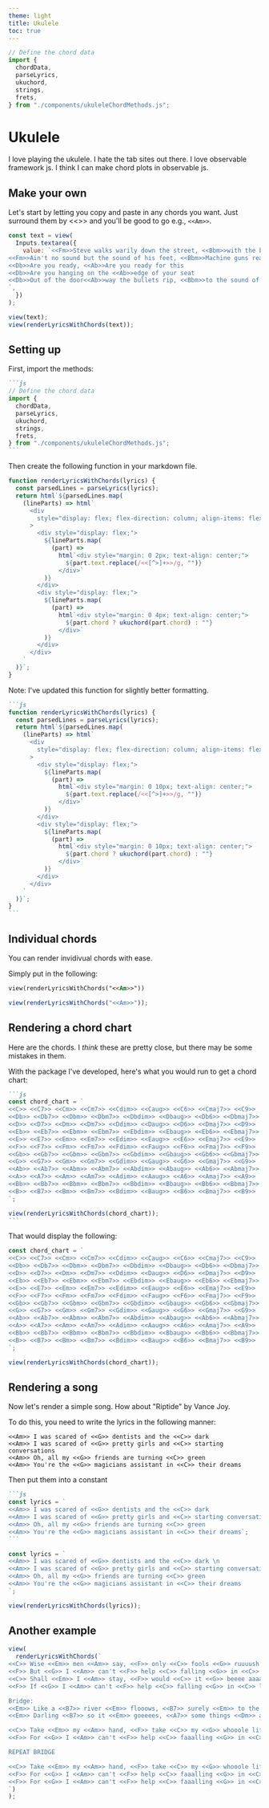 ```yaml
---
theme: light
title: Ukulele
toc: true
---
```


```js
// Define the chord data
import {
  chordData,
  parseLyrics,
  ukuchord,
  strings,
  frets,
} from "./components/ukuleleChordMethods.js";
```

# Ukulele

I love playing the ukulele. I hate the tab sites out there. I love observable framework js. I think I can make chord plots in observable js.

## Make your own

Let's start by letting you copy and paste in any chords you want. Just surround them by <<>> and you'll be good to go e.g., `<<Am>>`.

```js
const text = view(
  Inputs.textarea({
    value: `<<Fm>>Steve walks warily down the street, <<Bbm>>with the brim pulled way down low
<<Fm>>Ain't no sound but the sound of his feet, <<Bbm>>Machine guns ready to go
<<Db>>Are you ready, <<Ab>>Are you ready for this
<<Db>>Are you hanging on the <<Ab>>edge of your seat
<<Db>>Out of the door<<Ab>>way the bullets rip, <<Bbm>>to the sound of the <<C>>beat
`,
  })
);
```

```js
view(text);
view(renderLyricsWithChords(text));
```

## Setting up

First, import the methods:

````md
```js
// Define the chord data
import {
  chordData,
  parseLyrics,
  ukuchord,
  strings,
  frets,
} from "./components/ukuleleChordMethods.js";
```
````

Then create the following function in your markdown file.

```js
function renderLyricsWithChords(lyrics) {
  const parsedLines = parseLyrics(lyrics);
  return html`${parsedLines.map(
    (lineParts) => html`
      <div
        style="display: flex; flex-direction: column; align-items: flex-start;"
      >
        <div style="display: flex;">
          ${lineParts.map(
            (part) =>
              html`<div style="margin: 0 2px; text-align: center;">
                ${part.text.replace(/<<[^>]+>>/g, "")}
              </div>`
          )}
        </div>
        <div style="display: flex;">
          ${lineParts.map(
            (part) =>
              html`<div style="margin: 0 4px; text-align: center;">
                ${part.chord ? ukuchord(part.chord) : ""}
              </div>`
          )}
        </div>
      </div>
    `
  )}`;
}
```

Note: I've updated this function for slightly better formatting.

````md
```js
function renderLyricsWithChords(lyrics) {
  const parsedLines = parseLyrics(lyrics);
  return html`${parsedLines.map(
    (lineParts) => html`
      <div
        style="display: flex; flex-direction: column; align-items: flex-start;"
      >
        <div style="display: flex;">
          ${lineParts.map(
            (part) =>
              html`<div style="margin: 0 10px; text-align: center;">
                ${part.text.replace(/<<[^>]+>>/g, "")}
              </div>`
          )}
        </div>
        <div style="display: flex;">
          ${lineParts.map(
            (part) =>
              html`<div style="margin: 0 10px; text-align: center;">
                ${part.chord ? ukuchord(part.chord) : ""}
              </div>`
          )}
        </div>
      </div>
    `
  )}`;
}
```
````

## Individual chords

You can render invidivual chords with ease.

Simply put in the following:

```md
view(renderLyricsWithChords("<<Am>>"))
```

```js
view(renderLyricsWithChords("<<Am>>"));
```

## Rendering a chord chart

Here are the chords. I _think_ these are pretty close, but there may be some mistakes in them.

With the package I've developed, here's what you would run to get a chord chart:

````md
```js
const chord_chart = `
<<C>> <<C7>> <<Cm>> <<Cm7>> <<Cdim>> <<Caug>> <<C6>> <<Cmaj7>> <<C9>>
<<Db>> <<Db7>> <<Dbm>> <<Dbm7>> <<Dbdim>> <<Dbaug>> <<Db6>> <<Dbmaj7>> <<Db9>>
<<D>> <<D7>> <<Dm>> <<Dm7>> <<Ddim>> <<Daug>> <<D6>> <<Dmaj7>> <<D9>>
<<Eb>> <<Eb7>> <<Ebm>> <<Ebm7>> <<Ebdim>> <<Ebaug>> <<Eb6>> <<Ebmaj7>> <<Eb9>>
<<E>> <<E7>> <<Em>> <<Em7>> <<Edim>> <<Eaug>> <<E6>> <<Emaj7>> <<E9>>
<<F>> <<F7>> <<Fm>> <<Fm7>> <<Fdim>> <<Faug>> <<F6>> <<Fmaj7>> <<F9>>
<<Gb>> <<Gb7>> <<Gbm>> <<Gbm7>> <<Gbdim>> <<Gbaug>> <<Gb6>> <<Gbmaj7>> <<Gb9>>
<<G>> <<G7>> <<Gm>> <<Gm7>> <<Gdim>> <<Gaug>> <<G6>> <<Gmaj7>> <<G9>>
<<Ab>> <<Ab7>> <<Abm>> <<Abm7>> <<Abdim>> <<Abaug>> <<Ab6>> <<Abmaj7>> <<Ab9>>
<<A>> <<A7>> <<Am>> <<Am7>> <<Adim>> <<Aaug>> <<A6>> <<Amaj7>> <<A9>>
<<Bb>> <<Bb7>> <<Bbm>> <<Bbm7>> <<Bbdim>> <<Bbaug>> <<Bb6>> <<Bbmaj7>> <<Bb9>>
<<B>> <<B7>> <<Bm>> <<Bm7>> <<Bdim>> <<Baug>> <<B6>> <<Bmaj7>> <<B9>>
`;

view(renderLyricsWithChords(chord_chart));
```
````

That would display the following:

```js
const chord_chart = `
<<C>> <<C7>> <<Cm>> <<Cm7>> <<Cdim>> <<Caug>> <<C6>> <<Cmaj7>> <<C9>>
<<Db>> <<Db7>> <<Dbm>> <<Dbm7>> <<Dbdim>> <<Dbaug>> <<Db6>> <<Dbmaj7>> <<Db9>>
<<D>> <<D7>> <<Dm>> <<Dm7>> <<Ddim>> <<Daug>> <<D6>> <<Dmaj7>> <<D9>>
<<Eb>> <<Eb7>> <<Ebm>> <<Ebm7>> <<Ebdim>> <<Ebaug>> <<Eb6>> <<Ebmaj7>> <<Eb9>>
<<E>> <<E7>> <<Em>> <<Em7>> <<Edim>> <<Eaug>> <<E6>> <<Emaj7>> <<E9>>
<<F>> <<F7>> <<Fm>> <<Fm7>> <<Fdim>> <<Faug>> <<F6>> <<Fmaj7>> <<F9>>
<<Gb>> <<Gb7>> <<Gbm>> <<Gbm7>> <<Gbdim>> <<Gbaug>> <<Gb6>> <<Gbmaj7>> <<Gb9>>
<<G>> <<G7>> <<Gm>> <<Gm7>> <<Gdim>> <<Gaug>> <<G6>> <<Gmaj7>> <<G9>>
<<Ab>> <<Ab7>> <<Abm>> <<Abm7>> <<Abdim>> <<Abaug>> <<Ab6>> <<Abmaj7>> <<Ab9>>
<<A>> <<A7>> <<Am>> <<Am7>> <<Adim>> <<Aaug>> <<A6>> <<Amaj7>> <<A9>>
<<Bb>> <<Bb7>> <<Bbm>> <<Bbm7>> <<Bbdim>> <<Bbaug>> <<Bb6>> <<Bbmaj7>> <<Bb9>>
<<B>> <<B7>> <<Bm>> <<Bm7>> <<Bdim>> <<Baug>> <<B6>> <<Bmaj7>> <<B9>>
`;

view(renderLyricsWithChords(chord_chart));
```

## Rendering a song

Now let's render a simple song. How about "Riptide" by Vance Joy.

To do this, you need to write the lyrics in the following manner:

```verbatim
<<Am>> I was scared of <<G>> dentists and the <<C>> dark
<<Am>> I was scared of <<G>> pretty girls and <<C>> starting conversations
<<Am>> Oh, all my <<G>> friends are turning <<C>> green
<<Am>> You're the <<G>> magicians assistant in <<C>> their dreams
```

Then put them into a constant

````md
```js
const lyrics = `
<<Am>> I was scared of <<G>> dentists and the <<C>> dark
<<Am>> I was scared of <<G>> pretty girls and <<C>> starting conversations
<<Am>> Oh, all my <<G>> friends are turning <<C>> green
<<Am>> You're the <<G>> magicians assistant in <<C>> their dreams`;
```
````

```js
const lyrics = `
<<Am>> I was scared of <<G>> dentists and the <<C>> dark \n
<<Am>> I was scared of <<G>> pretty girls and <<C>> starting conversations
<<Am>> Oh, all my <<G>> friends are turning <<C>> green
<<Am>> You're the <<G>> magicians assistant in <<C>> their dreams
`;

view(renderLyricsWithChords(lyrics));
```

## Another example

<style>
  .shrink-wrapper {
      transform: scale(0.5); /* Adjust the scale value to shrink */
      transform-origin: top left; /* Keep the content aligned */
  }
</style>

```js
view(
  renderLyricsWithChords(`
<<C>> Wise <<Em>> men <<Am>> say, <<F>> only <<C>> fools <<G>> ruuuush in
<<F>> But <<G>> I <<Am>> can't <<F>> help <<C>> falling <<G>> in <<C>> loooove with you
<<C>> Shall <<Em>> I <<Am>> stay, <<F>> would <<C>> it <<G>> beeee aaaaa sin
<<F>> If <<G>> I <<Am>> can't <<F>> help <<C>> falling <<G>> in <<C>> loooove wiiiith you

Bridge:
<<Em>> Like a <<B7>> river <<Em>> flooows, <<B7>> surely <<Em>> to the <<B7>> sea
<<Em>> Darling <<B7>> so it <<Em>> goeeees, <<A7>> some things <<Dm>> are meant to <<G>> be

<<C>> Take <<Em>> my <<Am>> hand, <<F>> take <<C>> my <<G>> whooole life too
<<F>> For <<G>> I <<Am>> can't <<F>> help <<C>> faaalling <<G>> in <<C>> love with you

REPEAT BRIDGE

<<C>> Take <<Em>> my <<Am>> hand, <<F>> take <<C>> my <<G>> whooole life too
<<F>> For <<G>> I <<Am>> can't <<F>> help <<C>> faaalling <<G>> in <<C>> love with you
<<F>> For <<G>> I <<Am>> can't <<F>> help <<C>> faaalling <<G>> in <<C>> love with you
`)
);
```
